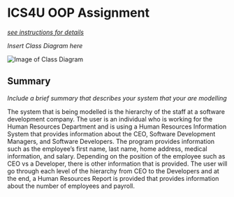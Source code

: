 # ICS4U OOP Assignment

[*see instructions for details*](Instructions.md)

*Insert Class Diagram here*  

![Image of Class Diagram](https://repl.it/@NicholasLee03/ics4u-oop-assignment-NicholasLee03#OOPClassDiagram.png)


## Summary
*Include a brief summary that describes your system that your are modelling*

The system that is being modelled is the hierarchy of the staff at a software development company. The user is an individual who is working for the Human Resources Department and is using a Human Resources Information System that provides information about the CEO, Software Development Managers, and Software Developers. The program provides information such as the employee’s first name, last name, home address, medical information, and salary. Depending on the position of the employee such as CEO vs a Developer, there is other information that is provided. The user will go through each level of the hierarchy from CEO to the Developers and at the end, a Human Resources Report is provided that provides information about the number of employees and payroll. 

